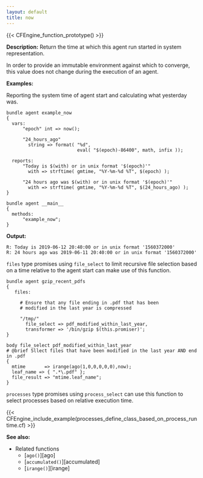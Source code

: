 ```yaml
---
layout: default
title: now
---
```


{{< CFEngine_function_prototype() >}}

**Description:** Return the time at which this agent run started
in system representation.

In order to provide an immutable environment against which to converge,
this value does not change during the execution of an agent.

**Examples:**

Reporting the system time of agent start and calculating what yesterday was.

```cf3
bundle agent example_now
{
  vars:
      "epoch" int => now();

      "24_hours_ago"
        string => format( "%d",
                          eval( "$(epoch)-86400", math, infix ));

  reports:
      "Today is $(with) or in unix format '$(epoch)'"
        with => strftime( gmtime, "%Y-%m-%d %T", $(epoch) );

      "24 hours ago was $(with) or in unix format '$(epoch)'"
        with => strftime( gmtime, "%Y-%m-%d %T", $(24_hours_ago) );
}

bundle agent __main__
{
  methods:
      "example_now";
}
```

**Output:**

```
R: Today is 2019-06-12 20:40:00 or in unix format '1560372000'
R: 24 hours ago was 2019-06-11 20:40:00 or in unix format '1560372000'
```

`files` type promises using ```file_select``` to limit recursive file selection
based on a time relative to the agent start can make use of this function.

```cf3
bundle agent gzip_recent_pdfs
{
   files:

     # Ensure that any file ending in .pdf that has been
     # modified in the last year is compressed

     "/tmp/"
       file_select => pdf_modified_within_last_year,
       transformer => '/bin/gzip $(this.promiser)';
}

body file_select pdf_modified_within_last_year
# @brief Sllect files that have been modified in the last year AND end in .pdf
{
  mtime       => irange(ago(1,0,0,0,0,0),now);
  leaf_name => { ".*\.pdf" };
  file_result => "mtime.leaf_name";
}
```

`processes` type promises using ```process_select``` can use this function to
select processes based on relative execution time.

{{< CFEngine_include_example(processes_define_class_based_on_process_runtime.cf) >}}

**See also:**

* Related functions
    * [`ago()`][ago]
    * [`accumulated()`][accumulated]
    * [`irange()`][irange]
